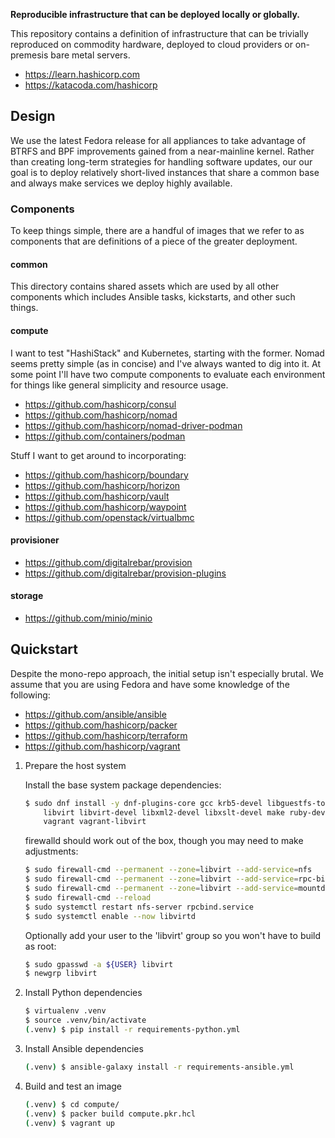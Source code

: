**Reproducible infrastructure that can be deployed locally or globally.**

This repository contains a definition of infrastructure that can be trivially
reproduced on commodity hardware, deployed to cloud providers or on-premesis
bare metal servers.

* https://learn.hashicorp.com
* https://katacoda.com/hashicorp


Design
----------
We use the latest Fedora release for all appliances to take advantage of BTRFS
and BPF improvements gained from a near-mainline kernel. Rather than creating
long-term strategies for handling software updates, our our goal is to deploy
relatively short-lived instances that share a common base and always make
services we deploy highly available.

### Components
To keep things simple, there are a handful of images that we refer to as
components that are definitions of a piece of the greater deployment.

#### common
This directory contains shared assets which are used by all other components
which includes Ansible tasks, kickstarts, and other such things.

#### compute
I want to test "HashiStack" and Kubernetes, starting with the former. Nomad
seems pretty simple (as in concise) and I've always wanted to dig into it. At
some point I'll have two compute components to evaluate each environment for
things like general simplicity and resource usage.

* https://github.com/hashicorp/consul
* https://github.com/hashicorp/nomad
* https://github.com/hashicorp/nomad-driver-podman
* https://github.com/containers/podman

Stuff I want to get around to incorporating:
* https://github.com/hashicorp/boundary
* https://github.com/hashicorp/horizon
* https://github.com/hashicorp/vault
* https://github.com/hashicorp/waypoint
* https://github.com/openstack/virtualbmc

#### provisioner
* https://github.com/digitalrebar/provision
* https://github.com/digitalrebar/provision-plugins

#### storage
* https://github.com/minio/minio


Quickstart
----------
Despite the mono-repo approach, the initial setup isn't especially brutal. We
assume that you are using Fedora and have some knowledge of the following:

* https://github.com/ansible/ansible
* https://github.com/hashicorp/packer
* https://github.com/hashicorp/terraform
* https://github.com/hashicorp/vagrant

1. Prepare the host system

	Install the base system package dependencies:

    ```sh
    $ sudo dnf install -y dnf-plugins-core gcc krb5-devel libguestfs-tools-c \
        libvirt libvirt-devel libxml2-devel libxslt-devel make ruby-devel \
        vagrant vagrant-libvirt
    ```

    firewalld should work out of the box, though you may need to make
    adjustments:

    ```sh
    $ sudo firewall-cmd --permanent --zone=libvirt --add-service=nfs
    $ sudo firewall-cmd --permanent --zone=libvirt --add-service=rpc-bind
    $ sudo firewall-cmd --permanent --zone=libvirt --add-service=mountd
    $ sudo firewall-cmd --reload
    $ sudo systemctl restart nfs-server rpcbind.service
    $ sudo systemctl enable --now libvirtd
    ```

	Optionally add your user to the 'libvirt' group so you won't have to build
	as root:

    ```sh
    $ sudo gpasswd -a ${USER} libvirt
    $ newgrp libvirt
    ```

2. Install Python dependencies

    ```sh
    $ virtualenv .venv
    $ source .venv/bin/activate
    (.venv) $ pip install -r requirements-python.yml
    ```

3. Install Ansible dependencies

    ```sh
    (.venv) $ ansible-galaxy install -r requirements-ansible.yml
    ```

4. Build and test an image

    ```sh
    (.venv) $ cd compute/
    (.venv) $ packer build compute.pkr.hcl
    (.venv) $ vagrant up
    ```
